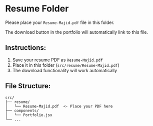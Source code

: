 # Resume Folder

Please place your `Resume-Majid.pdf` file in this folder.

The download button in the portfolio will automatically link to this file.

## Instructions:
1. Save your resume PDF as `Resume-Majid.pdf`
2. Place it in this folder (`src/resume/Resume-Majid.pdf`)
3. The download functionality will work automatically

## File Structure:
```
src/
├── resume/
│   └── Resume-Majid.pdf  <- Place your PDF here
├── components/
│   └── Portfolio.jsx
└── ...
```
